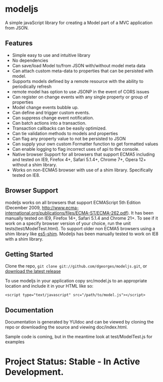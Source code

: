 modeljs
=======

A simple javaScript library for creating a Model part of a MVC application from JSON.

Features
--------------------
  - Simple easy to use and intuitive library
  - No dependencies
  - Can save/load Model to/from JSON with/without model meta data
  - Can attach custom meta-data to properties that can be persisted with model.
  - Supports models defined by a remote resource with the ability to periodically refresh
  - remote model has option to use JSONP in the event of CORS issues
  - Can register on change events with any single property or group of properties
  - Model change events bubble up.
  - Can define and trigger custom events.
  - Can suppress change event notification.
  - Can batch actions into a transaction.
  - Transaction callbacks can be easily optimized.
  - Can tie validation methods to models and properties
  - Can flag any property value to not be persisted to JSON
  - Can supply your own custom Formatter function to get formatted values
  - Can enable logging to flag incorrect uses of api to the console.
  - Native browser Support for all browsers that support ECMA5 including and tested on IE9, Firefox 4+, Safari 5.1.4+, Chrome 7+, Opera 12+ without a shim library.
  - Works on non-ECMA5 browser with use of a shim library. Specifically tested on IE8.



Browser Support
---------------
modeljs works on all browsers that support ECMAScript 5th Edition (December 2009, http://www.ecma-international.org/publications/files/ECMA-ST/ECMA-262.pdf).  It has been manually tested on IE9, Firefox 14+, Safari 5.1.4 and Chrome 21+. To see if it work on a specify browser version of your choice, run the unit tests(test/ModelTest.html). To support older non ECMA5 browsers using a shim library like [es5-shim](https://github.com/kriskowal/es5-shim). Modeljs has been manually tested to work on IE8 with a shim library.

Getting Started
------------------
Clone the repo, `git clone git://github.com/dgeorges/modeljs.git`, or [download the latest release](https://github.com/dgeorges/modeljs/zipball/master)

To use modeljs in your application copy src/model.js to an appropriate location and include it in your HTML like so:

    <script type="text/javascript" src="/path/to/model.js"></script>

Documentation
------------------
Documentation is generated by YUIdoc and can be viewed by cloning the repo or downloading the source and viewing doc/index.html.

Sample code is coming, but in the meantime look at test/ModelTest.js for examples

Project Status: Stable - In Active Development.
====